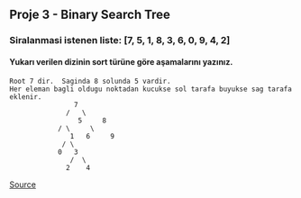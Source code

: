 ## Proje 3 - Binary Search Tree
### Siralanmasi istenen liste: [7, 5, 1, 8, 3, 6, 0, 9, 4, 2]
#### Yukarı verilen dizinin sort türüne göre aşamalarını yazınız.
	Root 7 dir.  Saginda 8 solunda 5 vardir.
	Her eleman bagli oldugu noktadan kucukse sol tarafa buyukse sag tarafa eklenir. 
				    7
				  /   \
			     	 5     8
				/ \     \
			       1   6     9
			     / \
			    0   3
			       /  \
			      2    4

[Source](https://www.programiz.com/dsa/binary-search-tree)
